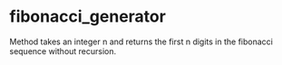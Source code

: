 # fibonacci_generator
Method takes an integer n and returns the first n digits in the fibonacci sequence without recursion.
